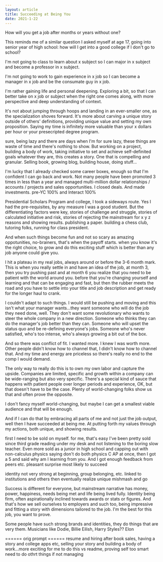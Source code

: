 ```yaml
---
layout: article
title: Succeeding at Being You
date: 2021-1-22
---
```


How will you get a job after months or years without one?

This reminds me of a similar question I asked myself at age 17, going into senior year of high school: how will I get into a good college if I don't go to school?



I'm not going to class to learn about x subject so I can major in x subject and become a professor in x subject.

I'm not going to work to gain experience in x job so I can become a manager in x job and be the consumate guy in x job.

I'm rather gaining life and personal deepening. Exploring a bit, so that I can better take on x job or subject when the right one comes along, with more perspective and deep understanding of context.

It's not about jumping through hoops and landing in an ever-smaller one, as the specialization shoves forward. It's more about carving a unique story outside of others' definitions, providing unique value and setting my own proposition. Saying my time is infinitely more valuable than your x dollars per hour or your presecripted degree program.

sure, being lazy and there are days when I'm for sure lazy, these things are waste of time and there's nothing to show. But working on a project, building a body of work, taking initiative to set and achieve self-definited goals whatever they are, this creates a story. One that is compelling and granular. Selling book, growing blog, building house, doing stuff...

I'm lucky that I already checked some career boxes, enough so that I'm confident I can go back and work. Not many people have been promoted 3 times in less than a year and managed multi-million dollar relationships / accounts / projects and sales opportunities. I closed deals. And made investments. pre-YC 100% and Interact 100%

Presidential Scholars Program and college, I took a sideways route. Yes I had the pre-requisites, by any measure I was a good student. But the differentiating factors were key, stories of challenge and struggle, stories of calculated initiative and risk, stories of rejecting the mainstream for x y z reasons and showing results. publishing a paper. building a chess club, tutoring folks, running for class president.

And when such things become fun and not so scary as amazing oppotunities, no-brainers, that's when the payoff starts. when you know it's the right choice, to grow and do this exciting stuff which is better than any job anyone could give you.

I hit a plateau in my real jobs, always around or before the 3-6 month mark. This is when you really settle in and have an idea of the job, at month 3, then you try pushing past and at month 6 you realize that you need to be patient with the world around you. before that you're changing yourself and learning and that can be engaging and fast, but then the rubber meets the road and you have to settle into your title and job description and get ready for the longer haul to crank.

I couldn't adapt to such things. I would still be pushing and moving and this isn't what your manager wants...they want someone who will do the job they need done, well. They don't want some revolutionary who wants to steer the whole company in a new direction. Someone who thinks they can do the manager's job better than they can. Someone who will upset the status quo and be re-defining everyone's jobs. Someone who's never satisfied, who's too intense, who's always growing a bit out of the box.

And so there was conflict of fit. I wanted more. I knew I was worth more. Other people didn't know how to channel that, I didn't know how to channel that. And my time and energy are priceless so there's really no end to the comp I would demand.

The only way to really do this is to own my own labor and capture the upside.
Companies are limited, specific and growth within a company can be wide-ranging but also very specific. There's a special kind of sauce that happens with patient people over longer periods and experience, OK, but that doesn't have to be the case. Plenty of world-changing folks show us that and often prove the opposite.

I don't fancy myself world-changing, but maybe I can get a smallest viable audience and that will be enough.

And if I can do that by embracing all parts of me and not just the job output, well then I have succeeded at being me. At putting forth my values through my actions, both unique, and showing results.   

first I need to be sold on myself. for me, that's easy I've been pretty sold since third grade reading under my desk and not listening to the boring slow teacher. Even more sold as a junior in high school and capping out with non-calculus physics saying don't do both physics C AP at once, then I got a 5 and said why am I learning from you. And I got enough feedback from peers etc. pleasant surprise most likely to succeed

identity not very strong at beginning, group belonging, etc.
linked to institutions and others
then eventually realize unique mishmash and go

Success is different for everyone, but mainstream narrative has money, power, happiness, needs being met and life being lived fully. Identity being firm, often aspirationally inclined towards awards or stats or figures. And that's how we sell ourselves to employers and such too, being impressive and fitting a story with dimensions tailored to the job. I'm the best for this job, you want to prove.

Some people have such strong brands and identities, they do things that are very them. Musicians like Dodie, Billie Eilish, Harry Styles??
Elon

====== orig prompt ======
resume and hiring after book sales, having a story and college apps etc, selling your story and building a body of work...more exciting for me to do this vs readme, proving self too smart need to do othrt things if not managing
